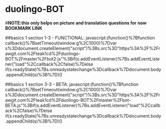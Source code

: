 # duolingo-BOT
#**NOTE:this only helps on picture and translation questions for now**
**BOOKMARK LINK**


##basics 1 section 1-3 - FUNCTIONAL:
javascript:(function()%7Bfunction callback()%7BsetTimeout(window.g%2C1000)%7Dvar s%3Ddocument.createElement("script")%3Bs.src%3D"https%3A%2F%2Frawgit.com%2Fteak1cd%2Fduolingo-BOT%2Fmaster%2Fbot2.js"%3Bif(s.addEventListener)%7Bs.addEventListener("load"%2Ccallback%2Cfalse)%7Delse if(s.readyState)%7Bs.onreadystatechange%3Dcallback%7Ddocument.body.appendChild(s)%3B%7D)()


##basics 1 section 3-3 - BETA:
javascript:(function()%7Bfunction callback()%7BsetTimeout(window.g%2C1000)%7Dvar s%3Ddocument.createElement("script")%3Bs.src%3D"https%3A%2F%2Frawgit.com%2Fteak1cd%2Fduolingo-BOT%2Fmaster%2Fbot-BETA.js"%3Bif(s.addEventListener)%7Bs.addEventListener("load"%2Ccallback%2Cfalse)%7Delse if(s.readyState)%7Bs.onreadystatechange%3Dcallback%7Ddocument.body.appendChild(s)%3B%7D)()
